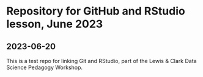 # Repository for GitHub and RStudio lesson, June 2023

## 2023-06-20
This is a test repo for linking Git and RStudio, part of the Lewis & Clark Data Science Pedagogy Workshop.
